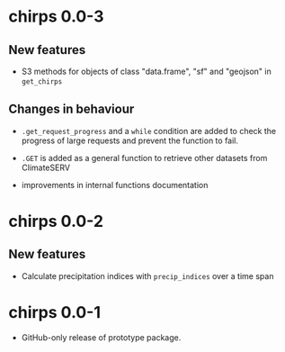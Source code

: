 # chirps 0.0-3

## New features

* S3 methods for objects of class "data.frame", "sf" and "geojson" in `get_chirps`

## Changes in behaviour

* `.get_request_progress` and a `while` condition are added to check the progress of large requests and prevent the function to fail.

* `.GET` is added as a general function to retrieve other datasets from ClimateSERV

* improvements in internal functions documentation 

# chirps 0.0-2

## New features

* Calculate precipitation indices with `precip_indices` over a time span

# chirps 0.0-1

* GitHub-only release of prototype package.